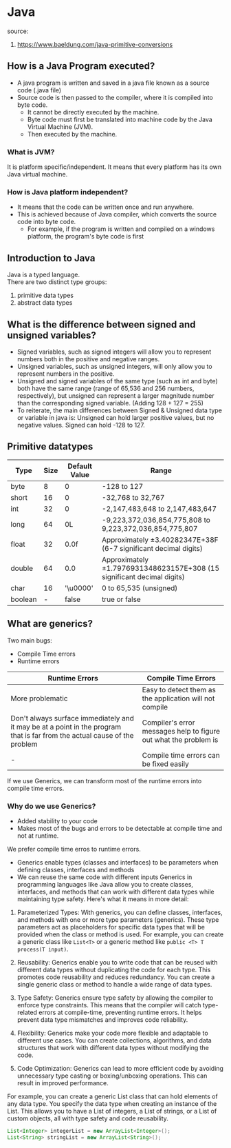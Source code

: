# Java
source: 
1. https://www.baeldung.com/java-primitive-conversions

## How is a Java Program executed?
- A java program is written and saved in a java file known as a source code (.java file)
- Source code is then passed to the compiler, where it is compiled into byte code.
  - It cannot be directly executed by the machine.
  - Byte code must first be translated into machine code by the Java Virtual Machine (JVM).
  - Then executed by the machine.
    
### What is JVM?
It is platform specific/independent. It means that every platform has its own Java virtual machine.

### How is Java platform independent?
- It means that the code can be written once and run anywhere.
- This is achieved because of Java compiler, which converts the source code into byte code.
  - For example, if the program is written and compiled on a windows platform, the program's byte code is first 

## Introduction to Java
Java is a typed language. \
There are two distinct type groups:
1. primitive data types
2. abstract data types

## What is the difference between signed and unsigned variables?
- Signed variables, such as signed integers will allow you to represent numbers both in the positive and negative ranges.
- Unsigned variables, such as unsigned integers, will only allow you to represent numbers in the positive.
- Unsigned and signed variables of the same type (such as int and byte) both have the same range (range of 65,536 and 256 numbers, respectively), but unsigned can represent a larger magnitude number than the corresponding signed variable.
(Adding 128 + 127 = 255)
- To reiterate, the main differences between Signed & Unsigned data type or variable in java is:
  Unsigned can hold larger positive values, but no negative values.
  Signed can hold -128 to 127.
## Primitive datatypes
<table>
 <thead>
  <tr>
   <th>Type</th><th>Size</th><th>Default Value</th><th>Range</th>
  </tr>
 </thead>
 <tbody>
  <tr>
   <td>byte</td><td>8</td><td>0</td><td>-128 to 127</td>
  </tr>
  <tr>
   <td>short</td><td>16</td><td>0</td><td>-32,768 to 32,767</td>
  </tr>
  <tr>
   <td>int</td><td>32</td><td>0</td><td>-2,147,483,648 to 2,147,483,647</td>
  </tr>
  <tr>
   <td>long</td><td>64</td><td>0L</td><td>-9,223,372,036,854,775,808 to 9,223,372,036,854,775,807</td>
  </tr>
  <tr>
   <td>float</td><td>32</td><td>0.0f</td><td>Approximately ±3.40282347E+38F (6-7 significant decimal digits)</td>
  </tr>
  <tr>
   <td>double</td><td>64</td><td>0.0</td><td>Approximately ±1.7976931348623157E+308 (15 significant decimal digits)</td>
  </tr>
  <tr>
   <td>char</td><td>16</td><td>'\u0000'</td><td>0 to 65,535 (unsigned)</td>
  </tr>
  <tr>
   <td>boolean</td><td>-</td><td>false</td><td>true or false</td>
  </tr>
 </tbody>
</table>

## What are generics?
Two main bugs:
- Compile Time errors
- Runtime errors

<table>
 <thead>
  <tr>
   <th>Runtime Errors</th><th>Compile Time Errors</th>
  </tr>
 </thead>
 <tbody>
  <tr>
   <td>More problematic</td><td>Easy to detect them as the application will not compile</td>
  </tr>
  <tr>
   <td>Don't always surface immediately and it may be at a point in the program that is far from the actual cause of the problem</td><td>Compiler's error messages help to figure out what the problem is</td>
  </tr>
  <tr>
    <td>-</td><td>Compile time errors can be fixed easily</td>
  </tr>
 </tbody>
</table>

If we use Generics, we can transform most of the runtime errors into compile time errors.

### Why do we use Generics?
- Added stability to your code
- Makes most of the bugs and errors to be detectable at compile time and not at runtime.

We prefer compile time erros to runtime errors.

- Generics enable types (classes and interfaces) to be parameters when defining classes, interfaces and methods
- We can reuse the same code with different inputs
Generics in programming languages like Java allow you to create classes, interfaces, and methods that can work with different data types while maintaining type safety. Here's what it means in more detail:

1. Parameterized Types: With generics, you can define classes, interfaces, and methods with one or more type parameters (generics). These type parameters act as placeholders for specific data types that will be provided when the class or method is used. For example, you can create a generic class like `List<T>` or a generic method like `public <T> T process(T input)`.

2. Reusability: Generics enable you to write code that can be reused with different data types without duplicating the code for each type. This promotes code reusability and reduces redundancy. You can create a single generic class or method to handle a wide range of data types.

3. Type Safety: Generics ensure type safety by allowing the compiler to enforce type constraints. This means that the compiler will catch type-related errors at compile-time, preventing runtime errors. It helps prevent data type mismatches and improves code reliability.

4. Flexibility: Generics make your code more flexible and adaptable to different use cases. You can create collections, algorithms, and data structures that work with different data types without modifying the code.

5. Code Optimization: Generics can lead to more efficient code by avoiding unnecessary type casting or boxing/unboxing operations. This can result in improved performance.

For example, you can create a generic List class that can hold elements of any data type. You specify the data type when creating an instance of the List. This allows you to have a List of integers, a List of strings, or a List of custom objects, all with type safety and code reusability.

```java
List<Integer> integerList = new ArrayList<Integer>();
List<String> stringList = new ArrayList<String>();
```
